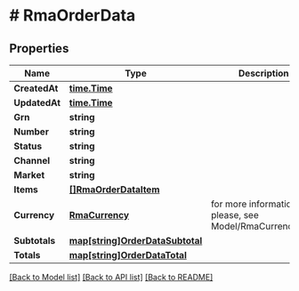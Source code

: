 # # RmaOrderData


## Properties 


Name | Type | Description | Notes
------------ | ------------- | ------------- | -------------
**CreatedAt**| [**time.Time**](time.Time.md) |   | [optional]
**UpdatedAt**| [**time.Time**](time.Time.md) |   | [optional]
**Grn**| **string** |   | [optional]
**Number**| **string** |   | [optional]
**Status**| **string** |   | [optional]
**Channel**| **string** |   | [optional]
**Market**| **string** |   | [optional]
**Items**| [**[]RmaOrderDataItem**](RmaOrderDataItem.md) |   | [optional]
**Currency**| [**RmaCurrency**](RmaCurrency.md) |  for more information please, see Model/RmaCurrency.php  | [optional] [default to RMACURRENCY_XXX]
**Subtotals**| [**map[string]OrderDataSubtotal**](OrderDataSubtotal.md) |   | [optional]
**Totals**| [**map[string]OrderDataTotal**](OrderDataTotal.md) |   | [optional]


[[Back to Model list]](../../README.md#models) [[Back to API list]](../../README.md#endpoints) [[Back to README]](../../README.md)

